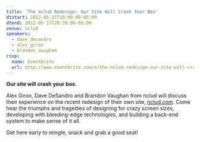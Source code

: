 ```yaml
---
title: 'The nclud Redesign: Our Site Will Crash Your Box'
dtstart: 2012-05-17T19:00:00-05:00
dtend: 2012-05-17T20:30:00-05:00
venue: nclud
speakers:
  - dave_desandro
  - alex_giron
  - brandon_vaughan
rsvp:
  name: Eventbrite
  url: http://www.eventbrite.com/e/the-nclud-redesign-our-site-will-crash-your-box-tickets-3323967075
---
```


**Our site will crash your box.**

Alex Giron, Dave DeSandro and Brandon Vaughan from nclud will discuss their experience on the recent redesign of their own site, [nclud.com](http://nclud.com/). Come hear the triumphs and tragedies of designing for crazy screen sizes, developing with bleeding-edge technologies, and building a back-end system to make sense of it all.

Get here early to mingle, snack and grab a good seat!